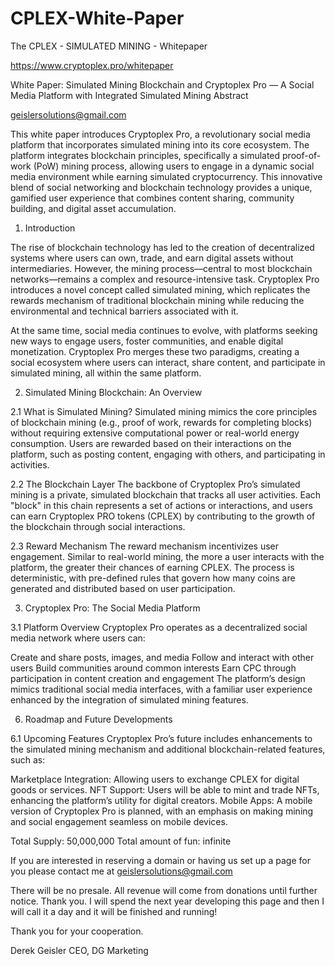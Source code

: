 # CPLEX-White-Paper
The CPLEX - SIMULATED MINING - Whitepaper

https://www.cryptoplex.pro/whitepaper

White Paper: Simulated Mining Blockchain and Cryptoplex Pro — A Social Media Platform with Integrated Simulated Mining
Abstract

geislersolutions@gmail.com

This white paper introduces Cryptoplex Pro, a revolutionary social media platform that incorporates simulated mining into its core ecosystem. The platform integrates blockchain principles, specifically a simulated proof-of-work (PoW) mining process, allowing users to engage in a dynamic social media environment while earning simulated cryptocurrency. This innovative blend of social networking and blockchain technology provides a unique, gamified user experience that combines content sharing, community building, and digital asset accumulation.

1. Introduction

The rise of blockchain technology has led to the creation of decentralized systems where users can own, trade, and earn digital assets without intermediaries. However, the mining process—central to most blockchain networks—remains a complex and resource-intensive task. Cryptoplex Pro introduces a novel concept called simulated mining, which replicates the rewards mechanism of traditional blockchain mining while reducing the environmental and technical barriers associated with it.

At the same time, social media continues to evolve, with platforms seeking new ways to engage users, foster communities, and enable digital monetization. Cryptoplex Pro merges these two paradigms, creating a social ecosystem where users can interact, share content, and participate in simulated mining, all within the same platform.

2. Simulated Mining Blockchain: An Overview

2.1 What is Simulated Mining?
Simulated mining mimics the core principles of blockchain mining (e.g., proof of work, rewards for completing blocks) without requiring extensive computational power or real-world energy consumption. Users are rewarded based on their interactions on the platform, such as posting content, engaging with others, and participating in activities.

2.2 The Blockchain Layer
The backbone of Cryptoplex Pro’s simulated mining is a private, simulated blockchain that tracks all user activities. Each "block" in this chain represents a set of actions or interactions, and users can earn Cryptoplex PRO tokens (CPLEX) by contributing to the growth of the blockchain through social interactions.

2.3 Reward Mechanism
The reward mechanism incentivizes user engagement. Similar to real-world mining, the more a user interacts with the platform, the greater their chances of earning CPLEX. The process is deterministic, with pre-defined rules that govern how many coins are generated and distributed based on user participation.

3. Cryptoplex Pro: The Social Media Platform

3.1 Platform Overview
Cryptoplex Pro operates as a decentralized social media network where users can:

Create and share posts, images, and media
Follow and interact with other users
Build communities around common interests
Earn CPC through participation in content creation and engagement
The platform’s design mimics traditional social media interfaces, with a familiar user experience enhanced by the integration of simulated mining features.

6. Roadmap and Future Developments

6.1 Upcoming Features
Cryptoplex Pro’s future includes enhancements to the simulated mining mechanism and additional blockchain-related features, such as:

Marketplace Integration: Allowing users to exchange CPLEX for digital goods or services.
NFT Support: Users will be able to mint and trade NFTs, enhancing the platform’s utility for digital creators.
Mobile Apps: A mobile version of Cryptoplex Pro is planned, with an emphasis on making mining and social engagement seamless on mobile devices.

Total Supply: 50,000,000
Total amount of fun: infinite

If you are interested in reserving a domain or having us set up a page for you please contact me at geislersolutions@gmail.com

There will be no presale. All revenue will come from donations until further notice. Thank you. I will spend the next year developing this page and then I will call it a day and it will be finished and running!

Thank you for your cooperation.

Derek Geisler
CEO, DG Marketing
